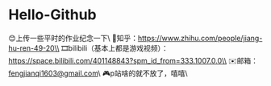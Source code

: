 # Hello-Github
😊上传一些平时的作业纪念一下\\
👔知乎：https://www.zhihu.com/people/jiang-hu-ren-49-20\\
🎞️bilibili（基本上都是游戏视频）：https://space.bilibili.com/401148843?spm_id_from=333.1007.0.0\\
✉️邮箱：fengjianqi1603@gmail.com\\
🎮p站啥的就不放了，嘻嘻\\
